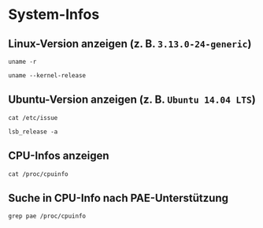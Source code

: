 # System-Infos

## Linux-Version anzeigen (z. B. `3.13.0-24-generic`)

~~~
uname -r
~~~

~~~
uname --kernel-release
~~~

## Ubuntu-Version anzeigen (z. B. `Ubuntu 14.04 LTS`)

~~~
cat /etc/issue
~~~

~~~
lsb_release -a
~~~

## CPU-Infos anzeigen

~~~
cat /proc/cpuinfo
~~~

## Suche in CPU-Info nach PAE-Unterstützung

~~~
grep pae /proc/cpuinfo
~~~

